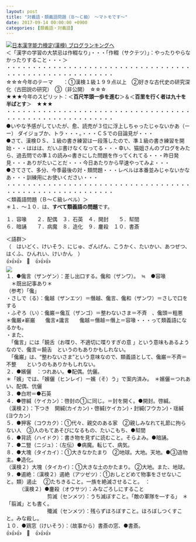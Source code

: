```yaml
---
layout: post
title: "対義語・類義語問題（Ｂ～Ｃ級）　～マトモです～"
date: 2017-09-14 00:00:00 +0900
categories: [類義語・対義語]
---
```


[![](/syuusyuu9701/assets/images/対義語・類義語問題（ｂ～ｃ級）-～マトモです～-br_c_3028_1.gif)](http://blog.with2.net/link.php?1659096:3028 "日本漢字能力検定(漢検) ブログランキングへ")[日本漢字能力検定(漢検) ブログランキングへ](http://blog.with2.net/link.php?1659096:3028)  
＜「漢字の学習の大禁忌は作輟なり」・・・「作輟（サクテツ）」：やったりやらなかったりすること・・・＞  
・・・・・・・・・・・・・・・・・・・・・・・・・・・・・・・・・・・・・・・・・・・・・・・・・・・・・・・・・  
☆☆☆今年のテーマ　　：①漢検１級１９９点以上　②好きな古代史の研究深化（古田説の研究）　③（非公開）　☆☆☆　　  
★★★今年のスピリット：＜**百尺竿頭一歩を進む**＞＆＜**百里を行く者は九十を半ばとす**＞　★★★  
・・・・・・・・・・・・・・・・・・・・・・・・・・・・・・・・・・・・・・・・・・・・・・・・・・・・・・・・・  
●いやな予感がしていたが、愈、読売が３位に浮上しちゃったじゃないかあ（ーー） ダイジョブか、トラ・・・。・・・ＣＳでの目論見が・・・  
●さて、漢検ＤＳ、１級の書き練習は一段落したので、準１級の書き練習を開始・・・ははは、だいぶ書けなくなってる・・・幸い、猫姐さんのブログをみたら、過去問での準１の読み➪書きにした問題を作ってくれてる・・・昨日発見・・・ありがたいことだ・・・今日あたりから早速やってみよ・・・  
●さてさて、多分、今季最後の対・類問題・・・レベルは本番並みじゃないかなあ・・・訓練用にお使いください・・・  
・・・・・・・・・・・・・・・・・・・・・・・・・・・・・・・・・・・・・・・・・・・・・・・・・・・・・・・・・  
＜類義語問題（Ｂ～Ｃ級レベル）＞  
＊１．～１０．は、**すべて類義語の問題**です。  
  
１．容喙　　２．配偶　３．石英　４．開封　　５．幇間　  
６．暗誦　　７．病魔　８．造化　９．鏖殺　１０．書斎  
  
＜語群＞  
（　はいどく、けいそう、にじゅ、ざんげん、こうかく、たいかい、あつぜつ、はくふ、ひんれい、けいかん　）  
👍👍👍　🐔　👍👍👍  
![](/syuusyuu9701/assets/images/対義語・類義語問題（ｂ～ｃ級）-～マトモです～-0a0a2ef8cb407f0c880bed440a25da11.png)  
１．●儳言（ザンゲン）：差し出口する。儳和（ザンワ）。　≒　●容喙  
　＊既出記事あり＊  
（参考）「儳」  
・さしで（る）：儳越（ザンエツ）＝僭越、儳言、儳和（ザンワ）＝さしで口をする  
・ふぞろ（い）：儳巌＝儳互（ザンゴ）＝整わないさま＝不斉　、儳頭＝粗悪  
＊儳巌≠嶄巌　　儳言≠讒言　　儳越＝僭越＝僭上＝容喙・・・って類義語になるかも。  
・また、  
　「儳言」には「饒舌（お喋り、不適切に喋りすぎの意 」という意味もあるようなので、儳言＝饒舌　というのもありかもしれない。  
　「儳巌」は、“整わないさま”という意味なので、類義語として、儳巌＝不斉＝不整　　というのもありかもしれない。  
２．●嬪儷　：つれあい。●配偶。伉儷。  
＊「嬪」では、「嬪儷（ヒンレイ）ー嬪（そ）う」で案内済み。　＊嬪儷＝つれあい、配偶、伉儷  
３．●白坿＝●石英  
４．●啓緘（ケイカン）：啓封の①に同じ。＝封を開く。●開封。啓緘。  
（漢検２）：下つき　開緘(カイカン)・啓緘(ケイカン)・封緘(フウカン)・瑶緘(ヨウカン)  
５．●狎客（コウカク）：①代々、親交のある家　②親しみなれて礼節に拘らない人　③人のもてあそびになるもの、たいこもち、●幇間  
６．●背読（ハイドク）：書き物を見ずに読むこと。そらよみ。●暗誦。  
７．●二豎（ニジュ）：（左伝）●病魔。転じて、病気。  
８．●大塊（タイカイ）：①大きなかたまり　②地球。大地。天地。●③造物主。●造化。  
（漢検２）大塊（タイカイ）：①大きな土のかたまり。 ②大地。また、地球。  
９．●遏絶：（漢検２）遏絶（アツゼツ）：①おしとどめて物事をさせないこと。類）遏止 　②たちきること。一族を絶滅させること。　：  
　　　（漢検２）●鏖殺（オウサツ）：みなごろしにすること  
　　　　　　　　剪滅（センメツ）：うち滅ぼすこと。「敵の軍隊を―する」　＊「翦滅」とも書く。  
　　　　　　　　殲滅（センメツ）：残らずほろぼすこと。ほろぼしつくすこと。みな殺し。  
１０．●鶏窓（けいそう）：（故事から）書斎の窓、●書斎。  
👍👍👍　🐔　👍👍👍